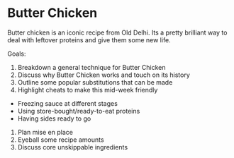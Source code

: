 # Butter Chicken

Butter chicken is an iconic recipe from Old Delhi. Its a pretty brilliant way to deal with leftover proteins and give them some new life.

Goals:
1. Breakdown a general technique for Butter Chicken
1. Discuss why Butter Chicken works and touch on its history
1. Outline some popular substitutions that can be made
1. Highlight cheats to make this mid-week friendly
  - Freezing sauce at different stages
  - Using store-bought/ready-to-eat proteins
  - Having sides ready to go
1. Plan mise en place
1. Eyeball some recipe amounts
1. Discuss core unskippable ingredients


